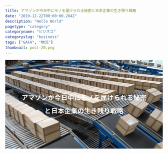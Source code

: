 ```yaml
---
title: アマゾンが今日中にモノを届けられる秘密と日本企業の生き残り戦略
date: "2019-12-22T00:00:00.284Z"
description: "Hello World"
pagetype: "category"
categoryname: "ビジネス"
categoryslug: "business"
tags: ["GAFA", "物流"]
thumbnail: post-20.png
---
```


![](./post-20.png)